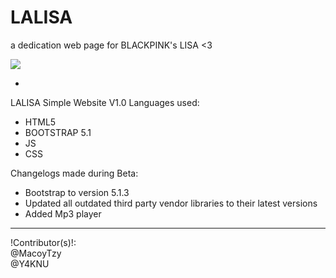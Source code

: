 # LALISA
a dedication web page for BLACKPINK's LISA &lt;3

![](assets/img/welcome_lisa_2.png)

-
LALISA Simple Website V1.0
Languages used:
- HTML5
- BOOTSTRAP 5.1
- JS
- CSS

Changelogs made during Beta:
- Bootstrap to version 5.1.3
- Updated all outdated third party vendor libraries to their latest versions
- Added Mp3 player
--------
!Contributor(s)!: <br>
@MacoyTzy <br>
@Y4KNU <br>
